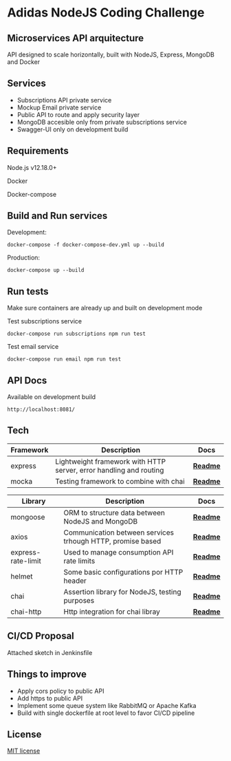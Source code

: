 # Adidas NodeJS Coding Challenge
## Microservices API arquitecture

API designed to scale horizontally, built with NodeJS, Express, MongoDB and Docker 


## Services
- Subscriptions API private service
- Mockup Email private service
- Public API to route and apply security layer
- MongoDB accesible only from private subscriptions service
- Swagger-UI only on development build


## Requirements
Node.js v12.18.0+

Docker

Docker-compose


## Build and Run services
Development:

```
docker-compose -f docker-compose-dev.yml up --build
```

Production:

```
docker-compose up --build
```


## Run tests
Make sure containers are already up and built on development mode

Test subscriptions service
```
docker-compose run subscriptions npm run test
```

Test email service
```
docker-compose run email npm run test
```

## API Docs
Available on development build
```
http://localhost:8081/
```


## Tech
| Framework | Description | Docs |
| ------ | ------ | ------ |
| express | Lightweight framework with HTTP server, error handling and routing  | [**Readme**](https://github.com/expressjs/express/blob/4.17.1/Readme.md) |
| mocka | Testing framework to combine with chai | [**Readme**](https://github.com/mochajs/mocha/blob/v8.4.0/README.md) |

| Library | Description | Docs |
| ------ | ------ | ------ |
| mongoose | ORM to structure data between NodeJS and MongoDB | [**Readme**](https://github.com/Automattic/mongoose/blob/5.12.10/README.md) |
| axios | Communication between services trhough HTTP, promise based | [**Readme**](https://github.com/axios/axios/blob/v0.21.1/README.md)|
| express-rate-limit | Used to manage consumption API rate limits | [**Readme**](https://github.com/nfriedly/express-rate-limit/blob/v5.2.6/README.md) |
| helmet | Some basic configurations por HTTP header | [**Readme**](https://github.com/helmetjs/helmet/blob/v4.6.0/README.md) |
| chai | Assertion library for NodeJS, testing purposes | [**Readme**](https://github.com/chaijs/chai/blob/v4.3.4/README.md) |
| chai-http | Http integration for chai libray | [**Readme**](https://github.com/chaijs/chai-http/blob/4.3.0/README.md) |


## CI/CD Proposal
Attached sketch in Jenkinsfile 


## Things to improve
- Apply cors policy to public API
- Add https to public API
- Implement some queue system like RabbitMQ or Apache Kafka
- Build with single dockerfile at root level to favor CI/CD pipeline

## License

[MIT license](LICENSE)



